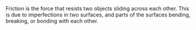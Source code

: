 Friction is the force that resists two objects sliding across each other. This is due to imperfections in two surfaces, and parts of the surfaces bending, breaking, or bonding with each other.